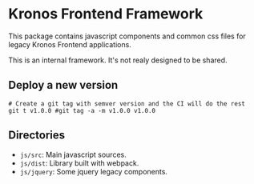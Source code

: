 # Kronos Frontend Framework

This package contains javascript components and common css files for legacy Kronos Frontend applications.

This is an internal framework. It's not realy designed to be shared.


## Deploy a new version
```
# Create a git tag with semver version and the CI will do the rest
git t v1.0.0 #git tag -a -m v1.0.0 v1.0.0
```

## Directories

- `js/src`: Main javascript sources.
- `js/dist`: Library built with webpack.
- `js/jquery`: Some jquery legacy components.
